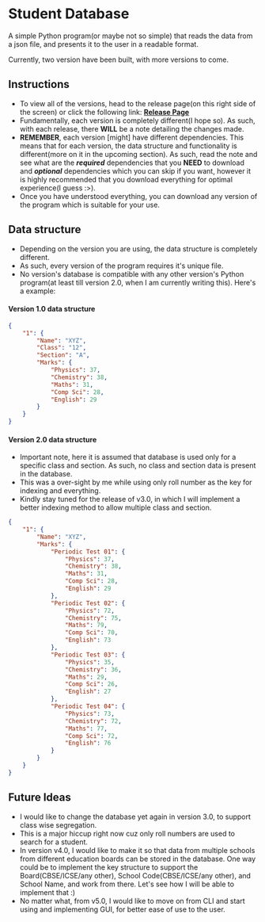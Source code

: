 # Student Database

A simple Python program(or maybe not so simple) that reads the data from a json file, and presents it to the user in a readable format.

Currently, two version have been built, with more versions to come.


## Instructions

- To view all of the versions, head to the release page(on this right side of the screen) or click the following link: [**Release Page**](https://github.com/BulkTornado/Student-Database/releases)
- Fundamentally, each version is completely different(I hope so). As such, with each release, there **WILL** be a note detailing the changes made.
- **REMEMBER**, each version [might] have different dependencies. This means that for each version, the data structure and functionality is different(more on it in the upcoming section). As such, read the note and see what are the **_required_** dependencies that you **NEED** to download and **_optional_** dependencies which you can skip if you want, however it is highly recommended that you download everything for optimal experience(I guess :>).
- Once you have understood everything, you can download any version of the program which is suitable for your use.

## Data structure

- Depending on the version you are using, the data structure is completely different.
- As such, every version of the program requires it's unique file.
- No version's database is compatible with any other version's Python program(at least till version 2.0, when I am currently writing this).
Here's a example:
#### Version 1.0 data structure
```json
{
    "1": {
        "Name": "XYZ",
        "Class": "12",
        "Section": "A",
        "Marks": {
            "Physics": 37,
            "Chemistry": 38,
            "Maths": 31,
            "Comp Sci": 28,
            "English": 29
        }
    }
}
```
#### Version 2.0 data structure
- Important note, here it is assumed that database is used only for a specific class and section. As such, no class and section data is present in the database.
- This was a over-sight by me while using only roll number as the key for indexing and everything.
- Kindly stay tuned for the release of v3.0, in which I will implement a better indexing method to allow multiple class and section.
```json
{
    "1": {
        "Name": "XYZ",
        "Marks": {
            "Periodic Test 01": {
                "Physics": 37,
                "Chemistry": 38,
                "Maths": 31,
                "Comp Sci": 28,
                "English": 29
            },
            "Periodic Test 02": {
                "Physics": 72,
                "Chemistry": 75,
                "Maths": 79,
                "Comp Sci": 70,
                "English": 73
            },
            "Periodic Test 03": {
                "Physics": 35,
                "Chemistry": 36,
                "Maths": 29,
                "Comp Sci": 26,
                "English": 27
            },
            "Periodic Test 04": {
                "Physics": 73,
                "Chemistry": 72,
                "Maths": 77,
                "Comp Sci": 72,
                "English": 76
            }
        }
    }
}
```

## Future Ideas

- I would like to change the database yet again in version 3.0, to support class wise segregation.
- This is a major hiccup right now cuz only roll numbers are used to search for a student.
- In version v4.0, I would like to make it so that data from multiple schools from different education boards can be stored in the database. One way could be to implement the key structure to support the Board(CBSE/ICSE/any other), School Code(CBSE/ICSE/any other), and School Name, and work from there. Let's see how I will be able to implement that :)
- No matter what, from v5.0, I would like to move on from CLI and start using and implementing GUI, for better ease of use to the user.
